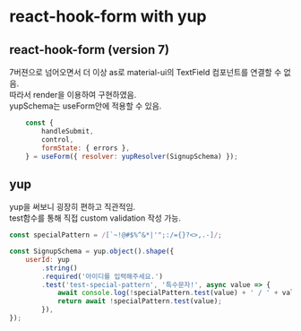 # react-hook-form with yup

## react-hook-form (version 7)
7버젼으로 넘어오면서 더 이상 as로 material-ui의 TextField 컴포넌트를 연결할 수 없음.  
따라서 render을 이용하여 구현하였음.  
yupSchema는 useForm안에 적용할 수 있음.  
```javascript
    const {
        handleSubmit,
        control,
        formState: { errors },
    } = useForm({ resolver: yupResolver(SignupSchema) });
```

## yup
yup을 써보니 굉장히 편하고 직관적임.  
test함수를 통해 직접 custom validation 작성 가능.  
```javascript
const specialPattern = /[`~!@#$%^&*|'";:/={}?<>,.-]/;

const SignupSchema = yup.object().shape({
    userId: yup
        .string()
        .required('아이디를 입력해주세요.')
        .test('test-special-pattern', '특수문자!', async value => {
            await console.log(!specialPattern.test(value) + ' / ' + value);
            return await !specialPattern.test(value);
        }),
});
```
